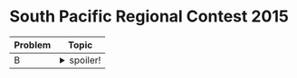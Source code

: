 # South Pacific Regional Contest 2015

| Problem | Topic                                            |
| ------- | ------------------------------------------------ |
| B       | <details><summary>spoiler!</summary>DP</details> |
